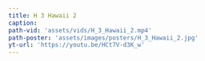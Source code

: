 ```yaml
---
title: H 3 Hawaii 2
caption:
path-vid: 'assets/vids/H_3_Hawaii_2.mp4'
path-poster: 'assets/images/posters/H_3_Hawaii_2.jpg'
yt-url: 'https://youtu.be/HCt7V-d3K_w'
---
```

